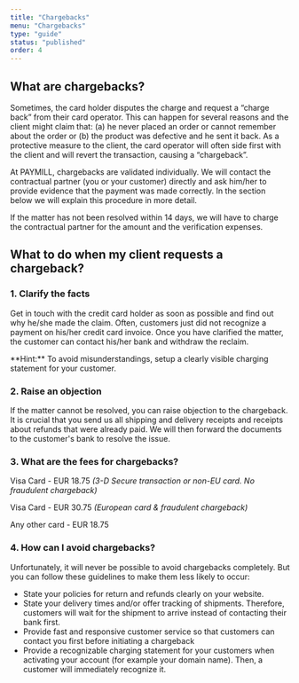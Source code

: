 ```yaml
---
title: "Chargebacks"
menu: "Chargebacks"
type: "guide"
status: "published"
order: 4
---
```


## What are chargebacks?

Sometimes, the card holder disputes the charge and request a “charge back” from their card operator. This can happen for several reasons and the client might claim that: (a) he never placed an order or cannot remember about the order or (b) the product was defective and he sent it back. As a protective measure to the client, the card operator will often side first with the client and will revert the transaction, causing a “chargeback”.

At PAYMILL, chargebacks are validated individually. We will contact the contractual partner (you or your customer) directly and ask him/her to provide evidence that the payment was made correctly. In the section below we will explain this procedure in more detail.

If the matter has not been resolved within 14 days, we will have to charge the contractual partner for the amount and the verification expenses.

## What to do when my client requests a chargeback?

### 1. Clarify the facts

Get in touch with the credit card holder as soon as possible and find out why he/she made the claim. Often, customers just did not recognize a payment on his/her credit card invoice. Once you have clarified the matter, the customer can contact his/her bank and withdraw the reclaim.

<div class="info">
  **Hint:** To avoid misunderstandings, setup a clearly visible charging statement for your customer.
</div>

### 2. Raise an objection

If the matter cannot be resolved, you can raise objection to the chargeback. It is crucial that you send us all shipping and delivery receipts and receipts about refunds that were already paid. We will then forward the documents to the customer's bank to resolve the issue.

### 3. What are the fees for chargebacks?

Visa Card - EUR 18.75
*(3-D Secure transaction or non-EU card. No fraudulent chargeback)*

Visa Card - EUR 30.75
*(European card & fraudulent chargeback)*

Any other card - EUR 18.75

### 4. How can I avoid chargebacks?

Unfortunately, it will never be possible to avoid chargebacks completely. But you can follow these guidelines to make them less likely to occur:

- State your policies for return and refunds clearly on your website.
- State your delivery times and/or offer tracking of shipments. Therefore, customers will wait for the shipment to arrive instead of contacting their bank first.
- Provide fast and responsive customer service so that customers can contact you first before initiating a chargeback
- Provide a recognizable charging statement for your customers when activating your account (for example your domain name). Then, a customer will immediately recognize it.
